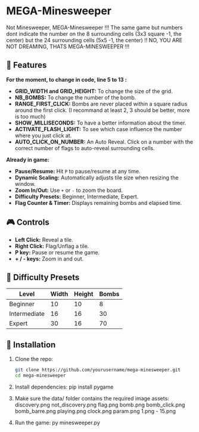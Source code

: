 # MEGA-Minesweeper

Not Minesweeper, MEGA-Minesweeper !!! The same game but numbers dont indicate the number on the 8 surrounding cells (3x3 square -1, the center) but the 24 surrounding cells (5x5 -1, the center) !! NO, YOU ARE NOT DREAMING, THATS MEGA-MINESWEEPER !!! 

## 🚀 Features 

**For the moment, to change in code, line 5 to 13 :**
- **GRID_WIDTH and GRID_HEIGHT:** To change the size of the grid.
- **NB_BOMBS:** To change the number of the bomb.
- **RANGE_FIRST_CLICK:** Bombs are never placed within a square radius around the first click. (I recommand at least 2, 3 should be better, more is too much)
- **SHOW_MILLISECONDS:** To have a better information about the timer.
- **ACTIVATE_FLASH_LIGHT:** To see which case influence the number where you just click at.
- **AUTO_CLICK_ON_NUMBER:** An Auto Reveal. Click on a number with the correct number of flags to auto-reveal surrounding cells.

**Already in game:**
- **Pause/Resume:** Hit `P` to pause/resume at any time.
- **Dynamic Scaling:** Automatically adjusts tile size when resizing the window.
- **Zoom In/Out:** Use `+` or `-` to zoom the board.
- **Difficulty Presets:** Beginner, Intermediate, Expert.
- **Flag Counter & Timer:** Displays remaining bombs and elapsed time.

## 🎮 Controls

- **Left Click:** Reveal a tile.
- **Right Click:** Flag/Unflag a tile.
- **P key:** Pause or resume the game.
- **+ / - keys:** Zoom in and out.

## 🧱 Difficulty Presets

| Level        | Width | Height | Bombs |
|--------------|-------|--------|-------|
| Beginner     | 10    | 10     | 8     |
| Intermediate | 16    | 16     | 30    |
| Expert       | 30    | 16     | 70    |

## 🧩 Installation

1. Clone the repo:
   ```bash
   git clone https://github.com/yourusername/mega-minesweeper.git
   cd mega-minesweeper

2. Install dependencies:
pip install pygame

3. Make sure the data/ folder contains the required image assets:
discovery.png
not_discovery.png
flag.png
bomb.png
bomb_click.png
bomb_barre.png
playing.png
clock.png
param.png
1.png - 15.png

4. Run the game:
py minesweeper.py

